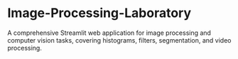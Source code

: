 # Image-Processing-Laboratory
A comprehensive Streamlit web application for image processing and computer vision tasks, covering histograms, filters, segmentation, and video processing.
